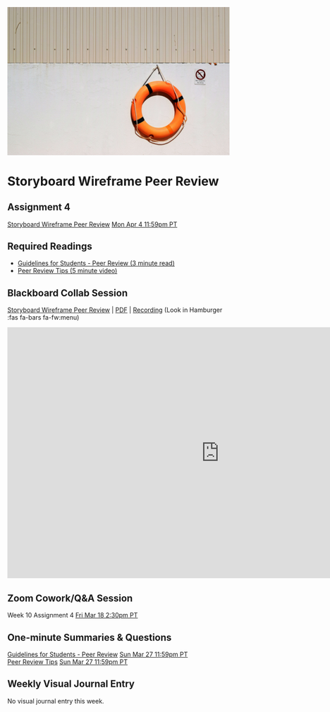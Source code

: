 ![Peer Reviews](images/matthew-waring-MJAoiige14E-unsplash.jpg ':class=banner-image')

# Storyboard Wireframe Peer Review

## Assignment 4
[Storyboard Wireframe Peer Review](https://canvas.sfu.ca/courses/67116/assignments/710594) <span class='badge'> [Mon Apr 4 11:59pm PT](https://www.timeanddate.com/worldclock/fixedtime.html?msg=CMPT-363+Group+Storyboard+Wireframes+Assignment+Due+Date&iso=20220404T2359&p1=256)</span>  

## Required Readings  
*   [Guidelines for Students - Peer Review (3 minute read)](https://serc.carleton.edu/sp/library/peerreview/tips.html)  
*   [Peer Review Tips (5 minute video)](https://www.coursera.org/lecture/ux-design-fundamentals/peer-review-tips-C4rbv)  

## Blackboard Collab Session
[Storyboard Wireframe Peer Review](https://docs.google.com/presentation/d/e/2PACX-1vSv63JVgT7xb0VgWXP5GUUPDDH3fGulfgbXGY3e31aOWYfzsx9Rl-q6OF5rY1vp2UJ9TQ575_EWpqKp/pub?start=false&loop=false&delayms=3000) | [PDF](https://canvas.sfu.ca/courses/67116/files/folder/Downloads/Slides%20PDFs/Review%20and%20Discussion/Week-10) | [Recording](https://canvas.sfu.ca/courses/67116/external_tools/3544) (Look in Hamburger :fas fa-bars fa-fw:menu)

<div class="video-container-16by9"><iframe src="https://docs.google.com/presentation/d/e/2PACX-1vSv63JVgT7xb0VgWXP5GUUPDDH3fGulfgbXGY3e31aOWYfzsx9Rl-q6OF5rY1vp2UJ9TQ575_EWpqKp/embed?start=false&loop=false&delayms=3000" frameborder="0" width="960" height="569" allowfullscreen="true" mozallowfullscreen="true" webkitallowfullscreen="true"></iframe></div>

## Zoom Cowork/Q&A Session
Week 10 Assignment 4 <span class='badge'> [Fri Mar 18 2:30pm PT](https://www.timeanddate.com/worldclock/fixedtime.html?msg=CMPT-363+Zoom+Cowork+and+Q%26A&iso=20220318T1430&p1=256&am=50)</span>  

## One-minute Summaries & Questions
[Guidelines for Students - Peer Review](https://canvas.sfu.ca/courses/67116/assignments/729566) <span class='badge'> [Sun Mar 27 11:59pm PT](https://www.timeanddate.com/worldclock/fixedtime.html?msg=One-minute+Summaries+for+Week+12+Due+Date&iso=20220327T235900&p1=256)</span>  
[Peer Review Tips](https://canvas.sfu.ca/courses/67116/assignments/729567) <span class='badge'> [Sun Mar 27 11:59pm PT](https://www.timeanddate.com/worldclock/fixedtime.html?msg=One-minute+Summaries+for+Week+12+Due+Date&iso=20220327T235900&p1=256)</span>  

<h2> Weekly Visual Journal Entry </h2>

No visual journal entry this week.
